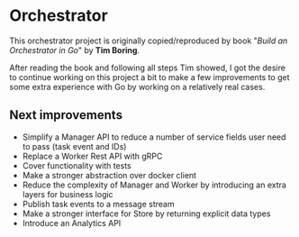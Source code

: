 # Orchestrator

This orchestrator project is originally copied/reproduced by book "_Build an Orchestrator in Go_" by **Tim Boring**.  

After reading the book and following all steps Tim showed, I got the desire to continue working on this project a bit to 
make a few improvements to get some extra experience with Go by working on a relatively real cases.  


## Next improvements
* Simplify a Manager API to reduce a number of service fields user need to pass (task event and IDs)
* Replace a Worker Rest API with gRPC
* Cover functionality with tests
* Make a stronger abstraction over docker client
* Reduce the complexity of Manager and Worker by introducing an extra layers for business logic
* Publish task events to a message stream
* Make a stronger interface for Store by returning explicit data types
* Introduce an Analytics API
